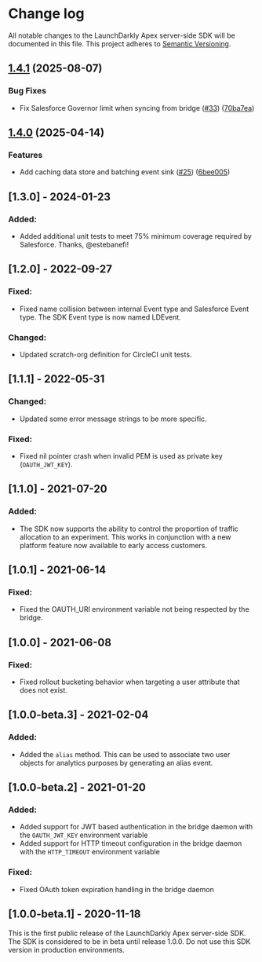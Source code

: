 # Change log

All notable changes to the LaunchDarkly Apex server-side SDK will be documented in this file. This project adheres to [Semantic Versioning](http://semver.org).

## [1.4.1](https://github.com/launchdarkly/apex-server-sdk/compare/1.4.0...1.4.1) (2025-08-07)


### Bug Fixes

* Fix Salesforce Governor limit when syncing from bridge ([#33](https://github.com/launchdarkly/apex-server-sdk/issues/33)) ([70ba7ea](https://github.com/launchdarkly/apex-server-sdk/commit/70ba7ea82b13006118762cb026f99164d61bb6eb))

## [1.4.0](https://github.com/launchdarkly/apex-server-sdk/compare/1.3.0...1.4.0) (2025-04-14)


### Features

* Add caching data store and batching event sink ([#25](https://github.com/launchdarkly/apex-server-sdk/issues/25)) ([6bee005](https://github.com/launchdarkly/apex-server-sdk/commit/6bee0050d5ee3197641792b466e11d79b1c77b71))

## [1.3.0] - 2024-01-23
### Added:
- Added additional unit tests to meet 75% minimum coverage required by Salesforce. Thanks, @estebanefi!

## [1.2.0] - 2022-09-27
### Fixed:
- Fixed name collision between internal Event type and Salesforce Event type. The SDK Event type is now named LDEvent.

### Changed:
- Updated scratch-org definition for CircleCI unit tests.

## [1.1.1] - 2022-05-31
### Changed:
- Updated some error message strings to be more specific.

### Fixed:
- Fixed nil pointer crash when invalid PEM is used as private key (`OAUTH_JWT_KEY`).

## [1.1.0] - 2021-07-20
### Added:
- The SDK now supports the ability to control the proportion of traffic allocation to an experiment. This works in conjunction with a new platform feature now available to early access customers.

## [1.0.1] - 2021-06-14
### Fixed:
- Fixed the OAUTH_URI environment variable not being respected by the bridge.

## [1.0.0] - 2021-06-08
### Fixed:
- Fixed rollout bucketing behavior when targeting a user attribute that does not exist.

## [1.0.0-beta.3] - 2021-02-04

### Added:
- Added the `alias` method. This can be used to associate two user objects for analytics purposes by generating an alias event.

## [1.0.0-beta.2] - 2021-01-20

### Added:
- Added support for JWT based authentication in the bridge daemon with the `OAUTH_JWT_KEY` environment variable
- Added support for HTTP timeout configuration in the bridge daemon with the `HTTP_TIMEOUT` environment variable

### Fixed:
- Fixed OAuth token expiration handling in the bridge daemon

## [1.0.0-beta.1] - 2020-11-18
This is the first public release of the LaunchDarkly Apex server-side SDK. The SDK is considered to be in beta until release 1.0.0. Do not use this SDK version in production environments.

